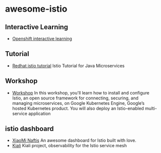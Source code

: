 # awesome-istio


## Interactive Learning
- [Openshift interactive learning](https://learn.openshift.com/servicemesh)


## Tutorial
- [Redhat istio tutorial](https://github.com/redhat-developer-demos/istio-tutorial) Istio Tutorial for Java Microservices

## Workshop
- [Workshop](https://github.com/srinandan/istio-workshop) In this workshop, you'll learn how to install and configure Istio, an open source framework for connecting, securing, and managing microservices, on Google Kubernetes Engine, Google’s hosted Kubernetes product. You will also deploy an Istio-enabled multi-service application


## istio dashboard
- [XiaoMi Naftis](https://github.com/XiaoMi/naftis) An awesome dashboard for Istio built with love.
- [Kiali](https://github.com/kiali/kiali) Kiali project, observability for the Istio service mesh
